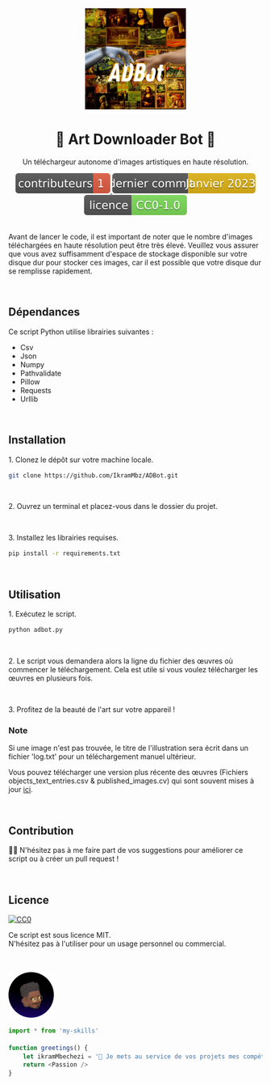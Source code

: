 <div align="center">
	<img src="https://raw.githubusercontent.com/IkramMbz/IkramMbz/main/assets/img/ADBot.webp" width="200" height="auto" />
	<h1>🤖 Art Downloader Bot 🎨</h1>
  <p>Un téléchargeur autonome d'images artistiques en haute résolution.</p>
  <div>
    <a href="https://github.com/IkramMbz">
      <img src="https://raw.githubusercontent.com/IkramMbz/IkramMbz/main/assets/img/contributeurs.svg" alt="contributors" />
    </a>
    <a href="https://github.com/IkramMbz">
      <img src="https://raw.githubusercontent.com/IkramMbz/IkramMbz/main/assets/img/lst-commit-01-23.svg" alt="last commit" />
    </a>
    <a href="https://creativecommons.org/publicdomain/zero/1.0/">
      <img src="https://raw.githubusercontent.com/IkramMbz/IkramMbz/main/assets/img/licence-cc0.svg" alt="cc0" />
    </a>
  </div>
  <br />
  <p align="left">Avant de lancer le code, il est important de noter que le nombre d'images téléchargées en haute résolution peut être très élevé. Veuillez vous assurer que vous avez suffisamment d'espace de stockage disponible sur votre disque dur pour stocker ces images, car il est possible que votre disque dur se remplisse rapidement.</p>
</div>

<br />
<div>
  <h2>Dépendances</h2>
  <p>Ce script Python utilise librairies suivantes :</p>
  <ul>
    <li>Csv</li>
    <li>Json</li>
    <li>Numpy</li>
    <li>Pathvalidate</li>
    <li>Pillow</li>
    <li>Requests</li>
    <li>Urllib</li>
  </ul>
</div>
<br />
<div>
  <h2>Installation</h2>
  <p>1. Clonez le dépôt sur votre machine locale.</p>
 
  ```bash
  git clone https://github.com/IkramMbz/ADBot.git
  ```
  
  <br />

  <p>2. Ouvrez un terminal et placez-vous dans le dossier du projet.</p>
  <br />

  <p>3. Installez les librairies requises.</p>
  
  ```bash
  pip install -r requirements.txt
  ```
  
</div>
<br />
<div>
  <h2>Utilisation</h2>
  <p>1. Exécutez le script.</p>
  
  ```bash
  python adbot.py
  ```
  
  <br />
  <p>2. Le script vous demandera alors la ligne du fichier des œuvres où commencer le téléchargement. Cela est utile si vous voulez télécharger les œuvres en plusieurs fois.</p>

  <br />
  <p>3. Profitez de la beauté de l'art sur votre appareil !</p>
  
  <h3>Note</h3>
  <p>Si une image n'est pas trouvée, le titre de l'illustration sera écrit dans un fichier 'log.txt' pour un téléchargement manuel ultérieur.</p>
  
  <p>Vous pouvez télécharger une version plus récente des œuvres (Fichiers objects_text_entries.csv & published_images.cv) qui sont souvent mises à jour <a href="https://github.com/NationalGalleryOfArt/opendata/blob/main/data">ici<a>.</p>
</div>

<br />
<div>
  <h2>Contribution</h2>
  <p>🎨🚀 N'hésitez pas à me faire part de vos suggestions pour améliorer ce script ou à créer un pull request !</p>
</div>
<br />
<div>
  <h2>Licence</h2>
  
  [![CC0](https://licensebuttons.net/p/zero/1.0/88x31.png)](https://creativecommons.org/publicdomain/zero/1.0/)
  
  <p>Ce script est sous licence MIT.<br> N'hésitez pas à l'utiliser pour un usage personnel ou commercial.</p>
</div>

<div class="ikram">
<br />
<br />
<a href="https://mbechezi.website">
  <img width="90px" height="90px" src="https://raw.githubusercontent.com/IkramMbz/IkramMbz/main/assets/img/Train-De-Vies-Ikram-3D.webp" />
</a>
<br />

```javascript
import * from 'my-skills'

function greetings() {
	let ikramMbechezi = '👋 Je mets au service de vos projets mes compétences de développeur invétéré mais par-dessus tout :';
  	return <Passion />
}
```
</div>

